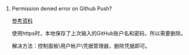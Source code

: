 1. Permission denied error on Github Push?

    [参考资料](https://stackoverflow.com/questions/17857283/permission-denied-error-on-github-push)

    使用https时，本地保存了上次输入的GitHub账户名和密码，所以需要删除。

    解决方法：控制面板\用户帐户\凭据管理器，删除凭据即可。
